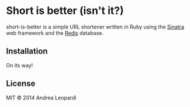 # Short is better (isn't it?)

short-is-better is a simple URL shortener written in Ruby using the
[Sinatra][sinatra] web framework and the [Redis][redis] database.


## Installation

On its way!


## License

MIT &copy; 2014 Andrea Leopardi


[redis]: http://redis.io/
[sinatra]: http://www.sinatrarb.com/
[redis-do-installation]: https://www.digitalocean.com/community/tutorials/how-to-install-and-use-redis
[redis-installation-guide]: http://redis.io/topics/quickstart
